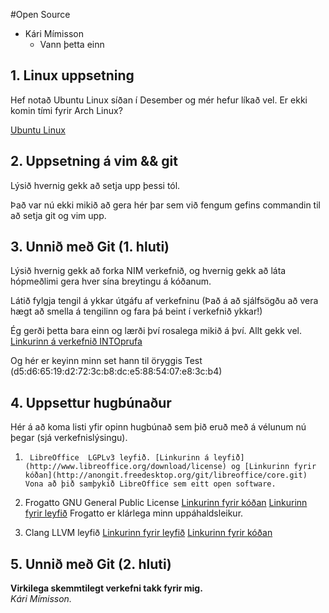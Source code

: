 #Open Source

* Kári Mímisson
  * Vann þetta einn

## 1. Linux uppsetning

Hef notað Ubuntu Linux síðan í Desember og mér hefur líkað vel. Er ekki komin
tími fyrir Arch Linux?

[Ubuntu Linux](https://raw.github.com/kari14/INTOmarkdown/master/Screenshot%20from%202013-10-17%2019:30:12.png)

## 2. Uppsetning á vim && git

Lýsið hvernig gekk að setja upp þessi tól.

Það var nú ekki mikið að gera hér þar sem við fengum gefins commandin til að
setja git og vim upp.

## 3. Unnið með Git (1. hluti)

Lýsið hvernig gekk að forka NIM verkefnið, og hvernig gekk að láta hópmeðlimi gera hver sína breytingu á kóðanum.

Látið fylgja tengil á ykkar útgáfu af verkefninu (Það á að sjálfsögðu að vera hægt að smella á tengilinn og fara þá beint í verkefnið ykkar!)

Ég gerði þetta bara einn og lærði því rosalega mikið á því. Allt gekk vel. 
[Linkurinn á verkefnið INTOprufa](https://github.com/kari14/INTOPrufa)

Og hér er keyinn minn set hann til öryggis
Test (d5:d6:65:19:d2:72:3c:b8:dc:e5:88:54:07:e8:3c:b4)  
## 4. Uppsettur hugbúnaður

Hér á að koma listi yfir opinn hugbúnað sem þið eruð með á vélunum nú þegar (sjá verkefnislýsingu).


1.  	LibreOffice  LGPLv3 leyfið. [Linkurinn á leyfið](http://www.libreoffice.org/download/license) og [Linkurinn fyrir kóðan](http://anongit.freedesktop.org/git/libreoffice/core.git) Vona að þið samþykið LibreOffice sem eitt open software.

2.	Frogatto GNU General Public License [Linkurinn fyrir kóðan](https://github.com/frogatto/frogatto) [Linkurinn fyrir leyfið](http://en.wikipedia.org/wiki/Frogatto_&_Friends) Frogatto er klárlega minn uppáhaldsleikur. 

3.	Clang LLVM leyfið [Linkurinn fyrir leyfið](http://clang.llvm.org/features.html) [Linkurinn fyrir kóðan](http://llvm.org/releases/download.html)
	

## 5. Unnið með Git (2. hluti)

**Virkilega skemmtilegt verkefni takk fyrir mig.**  
*Kári Mímisson.*
